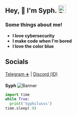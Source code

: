 ## Hey, 👋 I'm Syph. <img src="https://cdn.discordapp.com/attachments/1135539699826561067/1135539743321489499/IMG_7999.jpg" width=25 height=25 alt="Banner">

### Some things about me!
- __I love cybersecurity__
- __I make code when I'm bored__
- __I love the color blue__

## Socials
[Telegram ✈️](https://pastebin.com/raw/h3FwWcx7) |
[Discord (ID)](https://pastebin.com/raw/nKzxtFX2)


__Syph__
<img src="https://i.giphy.com/media/WtaLybco6QwthfsJBS/giphy.webp" alt="Banner"> 

```python
import time
while True:
  print('Syphilusss')
time.sleep(.9)
```
